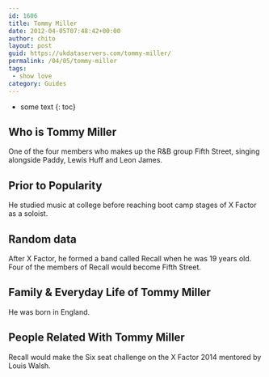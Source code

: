 ```yaml
---
id: 1606
title: Tommy Miller
date: 2012-04-05T07:48:42+00:00
author: chito
layout: post
guid: https://ukdataservers.com/tommy-miller/
permalink: /04/05/tommy-miller
tags:
 - show love
category: Guides
---
```


* some text
{: toc}
          
          
## Who is  Tommy Miller
                  
                  
                  
One of the four members who makes up the R&B group Fifth Street, singing alongside Paddy, Lewis Huff and Leon James.
                  
                
                
                
## Prior to Popularity 
                  
                  
                  
He studied music at college before reaching boot camp stages of X Factor as a soloist.
                  
                
                
                
## Random data 
                  
                  
                  
After X Factor, he formed a band called Recall when he was 19 years old. Four of the members of Recall would become Fifth Street.
                  
                
                
                
## Family & Everyday Life of Tommy Miller
                  
                  
                  
He was born in England.
                  
                
                
                
## People Related With  Tommy Miller
                  
                  
                  
Recall would make the Six seat challenge on the X Factor 2014 mentored by Louis Walsh.
                  
                
              
            
          
          
          
    
    
  
